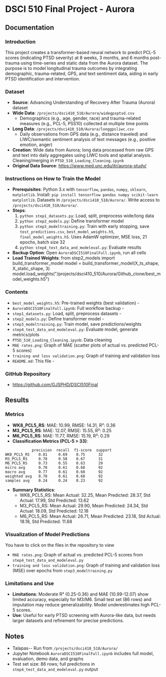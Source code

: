 
# DSCI 510 Final Project - Aurora

## Documentation

### Introduction
This project creates a transformer-based neural network to predict PCL-5 scores (indicating PTSD severity) at 8 weeks, 3 months, and 6 months post-trauma using time-series and static data from the Aurora dataset. The purpose is to model longitudinal trauma outcomes by integrating demographic, trauma-related, GPS, and text sentiment data, aiding in early PTSD identification and intervention.

### Dataset
- **Source**: Advancing Understanding of Recovery After Trauma (Aurora) dataset
- **Wide Data**: `/projects/dsci410_510/Aurora/widegpsptsd.csv`
  - Demographics (e.g., age, gender, race) and trauma-related measures (e.g., PCL-5, PSS10) collected at multiple time points
- **Long Data**: `/projects/dsci410_510/Aurora/longgpsliwc.csv`
  - Daily observations from GPS data (e.g., distance traveled) and LIWC/semantic sentiment analysis of text messages (e.g., positive emotion, anger)
- **Creation**: Wide data from Aurora; long data processed from raw GPS and text into daily aggregates using LIWC tools and spatial analysis. Cleaning/merging in `PTSD_510_Loading_Cleaning.ipynb`
- **Original Data Source**: https://www.med.unc.edu/itr/aurora-study/

### Instructions on How to Train the Model
- **Prerequisites**: Python 3.x with `tensorflow`, `pandas`, `numpy`, `sklearn`, `matplotlib`. Install: `pip install tensorflow pandas numpy scikit-learn matplotlib`. Datasets in `/projects/dsci410_510/Aurora/`. Write access to `/projects/dsci410_510/Aurora/`.
- **Steps**:
  1. `python step1_datasets.py`: Load, split, preprocess wide/long data
  2. `python step2_models.py`: Define transformer model
  3. `python step3_modeltraining.py`: Train with early stopping, save `test_predictions.csv`, `best_model_weights.h5`, `final_model_weights.h5`. Uses AdamW optimizer, MSE loss, 21 epochs, batch size 32
  4. `python step4_test_data_and_modeleval.py`: Evaluate results
- **Backup Option**: Open `AuroraDSCI510FinalFull.ipynb`, run all cells
- **Load Trained Weights**:
  from step2_models import build_transformer_model
  model = build_transformer_model(X_ts_shape, X_static_shape, 3)
  model.load_weights("/projects/dsci410_510/Aurora/Github_clone/best_model_weights.h5")
 
### Contents
- `best_model_weights.h5`: Pre-trained weights (best validation) - 
- `AuroraDSCI510FinalFull.ipynb`: Full workflow backup - 
- `step1_datasets.py`: Load, split, preprocess datasets -
- `step2_models.py`: Define transformer model -
- `step3_modeltraining.py`: Train model, save predictions/weights
- `step4_test_data_and_modeleval.py`: Evaluate model, generate metrics/plots 
- `PTSD_510_Loading_Cleaning.ipynb`: Data cleaning 
- `MAE rates.png`: Graph of MAE (scatter plots of actual vs. predicted PCL-5 scores)
- `training and loss validation.png`: Graph of training and validation loss 
- `README.md`: This file - 

### GitHub Repository
- https://github.com/GJSPHD/DSCI510Final

## Results

### Metrics
- **WK8_PCL5_RS**: MAE: 10.99, RMSE: 14.31, R²: 0.36
- **M3_PCL5_RS**: MAE: 12.07, RMSE: 15.55, R²: 0.25
- **M6_PCL5_RS**: MAE: 11.77, RMSE: 15.19, R²: 0.29
- **Classification Metrics (PCL-5 > 33)**:
```
            precision  recall  f1-score  support
WK8_PCL5_RS    0.81     0.69    0.75      32
M3_PCL5_RS     0.78     0.58    0.67      31
M6_PCL5_RS     0.73     0.55    0.63      29
micro avg      0.78     0.61    0.68      92
macro avg      0.77     0.61    0.68      92
weighted avg   0.78     0.61    0.68      92
samples avg    0.24     0.24    0.23      92
 ```
- **Summary Statistics**:
  - WK8_PCL5_RS: Mean Actual: 32.25, Mean Predicted: 28.37, Std Actual: 17.99, Std Predicted: 13.62
  - M3_PCL5_RS: Mean Actual: 29.90, Mean Predicted: 24.34, Std Actual: 18.09, Std Predicted: 12.18
  - M6_PCL5_RS: Mean Actual: 26.71, Mean Predicted: 23.18, Std Actual: 18.18, Std Predicted: 11.68

### Visualization of Model Predictions
You have to click on the files in the repository to view 
- `MAE rates.png`: Graph of actual vs. predicted PCL-5 scores from `step4_test_data_and_modeleval.py`
- `training and loss validation.png`: Graph of training and validation loss (MSE) over epochs from `step3_modeltraining.py`

### Limitations and Use
- **Limitations**: Moderate R² (0.25-0.36) and MAE (10.99-12.07) show limited accuracy, especially for M3/M6. Small test set (86 rows) and imputation may reduce generalizability. Model underestimates high PCL-5 scores.
- **Use**: Useful for early PTSD screening with Aurora-like data, but needs larger datasets and refinement for precise predictions.

## Notes
- Talapas-- Run from `/projects/dsci410_510/Aurora/`
- Jupyter Notebook  `AuroraDSCI510FinalFull.ipynb` includes full model, evaluation, demo data, and graphs
- Test set size: 86 rows; full predictions in `step4_test_data_and_modeleval.py` output

